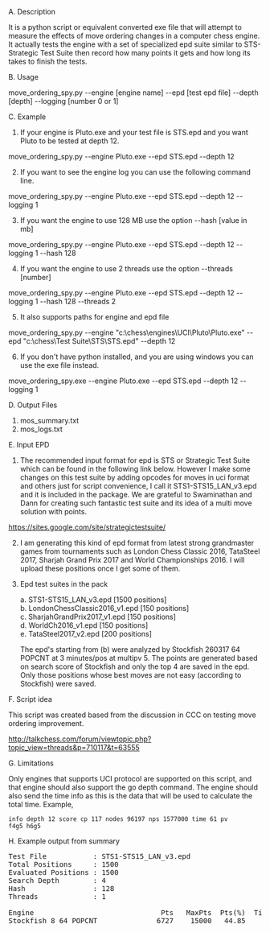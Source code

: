 A. Description

It is a python script or equivalent converted exe file that will attempt to measure the effects of move ordering changes in a computer chess engine. It actually tests the engine with a set of specialized epd suite similar to STS-Strategic Test Suite then record how many points it gets and how long its takes to finish the tests.

B. Usage

move_ordering_spy.py --engine [engine name] --epd [test epd file] --depth [depth] --logging [number 0 or 1]

C. Example

1. If your engine is Pluto.exe and your test file is STS.epd and you want Pluto to be tested at depth 12.

move_ordering_spy.py --engine Pluto.exe --epd STS.epd --depth 12

2. If you want to see the engine log you can use the following command line.

move_ordering_spy.py --engine Pluto.exe --epd STS.epd --depth 12 --logging 1

3. If you want the engine to use 128 MB use the option --hash [value in mb]

move_ordering_spy.py --engine Pluto.exe --epd STS.epd --depth 12 --logging 1 --hash 128

4. If you want the engine to use 2 threads use the option --threads [number]

move_ordering_spy.py --engine Pluto.exe --epd STS.epd --depth 12 --logging 1 --hash 128 --threads 2

5. It also supports paths for engine and epd file

move_ordering_spy.py --engine "c:\chess\engines\UCI\Pluto\Pluto.exe" --epd "c:\chess\Test Suite\STS\STS.epd" --depth 12

6. If you don't have python installed, and you are using windows you can use the exe file instead.

move_ordering_spy.exe --engine Pluto.exe --epd STS.epd --depth 12 --logging 1


D. Output Files

1. mos_summary.txt
2. mos_logs.txt

E. Input EPD

1. The recommended input format for epd is STS or Strategic Test Suite which can be found in the following link below. However I make some changes on this test suite by adding opcodes for moves in uci format and others just for script convenience, I call it STS1-STS15_LAN_v3.epd and it is included in the package. We are grateful to Swaminathan and Dann for creating such fantastic test suite and its idea of a multi move solution with points.

https://sites.google.com/site/strategictestsuite/

2. I am generating this kind of epd format from latest strong grandmaster games from tournaments such as London Chess Classic 2016, TataSteel 2017, Sharjah Grand Prix 2017 and World Championships 2016. I will upload these positions once I get some of them.

3. Epd test suites in the pack

    a. STS1-STS15_LAN_v3.epd [1500 positions]<br> 
    b. LondonChessClassic2016_v1.epd [150 positions]<br>
    c. SharjahGrandPrix2017_v1.epd [150 positions]<br>
    d. WorldCh2016_v1.epd [150 positions]<br>
    e. TataSteel2017_v2.epd [200 positions]<br>
    
    The epd's starting from (b) were analyzed by Stockfish 260317 64 POPCNT at 3 minutes/pos at multipv 5. The points are generated based on search score of Stockfish and only the top 4 are saved in the epd. Only those positions whose best moves are not easy (according to Stockfish) were saved.

F. Script idea

This script was created based from the discussion in CCC on testing move ordering improvement.

http://talkchess.com/forum/viewtopic.php?topic_view=threads&p=710117&t=63555

G. Limitations

Only engines that supports UCI protocol are supported on this script, and that engine should also support the go depth command. The engine should also send the time info as this is the data that will be used to calculate the total time. Example,

<code>info depth 12 score cp 117 nodes 96197 nps 1577000 time 61 pv f4g5 h6g5</code>

H. Example output from summary

<pre>
Test File           : STS1-STS15_LAN_v3.epd
Total Positions     : 1500
Evaluated Positions : 1500
Search Depth        : 4
Hash                : 128
Threads             : 1

Engine                              Pts   MaxPts  Pts(%)  Time(ms)
Stockfish 8 64 POPCNT              6727    15000   44.85      1663
</pre>


